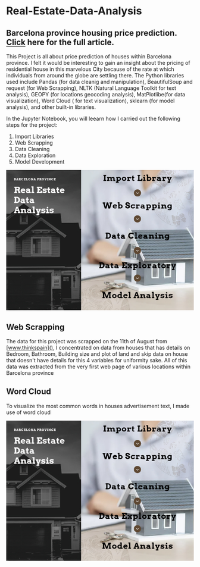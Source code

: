 # Real-Estate-Data-Analysis
## Barcelona province housing price prediction. [Click]() here for the full article.

This Project is all about price prediction of houses within Barcelona province.
I felt it would be interesting to gain an insight about the pricing of residential 
house in this marvelous City because of the rate at which individuals from around the globe are settling there.
The Python libraries used include Pandas (for data cleanig and manipulation), BeautifulSoup and request (for Web Scrapping), NLTK (Natural Language Toolkit for text analysis), GEOPY (for locations geocoding analysis), MatPlotlibe(for data visualization), Word Cloud ( for text visualization), sklearn (for model analysis), and other built-in libraries.

In the Jupyter Notebook, you will leearn how I carried out the following steps for the project:

   1. Import Libraries
   2. Web Scrapping
   3. Data Cleaning
   4. Data Exploration
   5. Model Development

![alt text](Barcelona-flow-chat.jpg)

## Web Scrapping

The data for this project was scrapped on the 11th of August from [www.thinkspain](), I concentrated on data from houses that has details on Bedroom, Bathroom, Building size and plot of land and skip data on house that doesn't have details for this 4 variables for uniformity sake. All of this data was extracted from the very first web page of various locations within Barcelona province

## Word Cloud
To visualize the most common words in houses advertisement text, I made use of word cloud 


![alt text](Barcelona-flow-chat.jpg)
